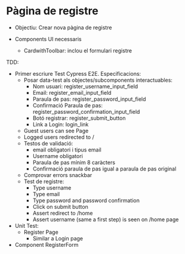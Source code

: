 # Pàgina de registre

- Objectiu: Crear nova pàgina de registre

- Components UI necessaris
  - CardwithToolbar: inclou el formulari registre

TDD:
- Primer escriure Test Cypress E2E. Especificacions:
  - Posar data-test als objectes/subcomponents interactuables:
    - Nom usuari: register_username_input_field
    - Email: register_email_input_field
    - Paraula de pas: register_password_input_field
    - Confirmació Paraula de pas: register_password_confirmation_input_field
    - Botó registrar: register_submit_button
    - Link a Login: login_link
  - Guest users can see Page
  - Logged users redirected to /
  - Testos de validació:
    - email obligatori i tipus email
    - Username obligatori
    - Paraula de pas mínim 8 caràcters
    - Confirmació paraula de pas igual a paraula de pas original
  - Comprovar errors snackbar  
  - Test de registre:
    - Type username   
    - Type email
    - Type password and password confirmation
    - Click on submit button
    - Assert redirect to /home
    - Assert username (same a first step) is seen on /home page   
- Unit Test: 
  - Register Page
    - Similar a Login page
- Component RegisterForm
